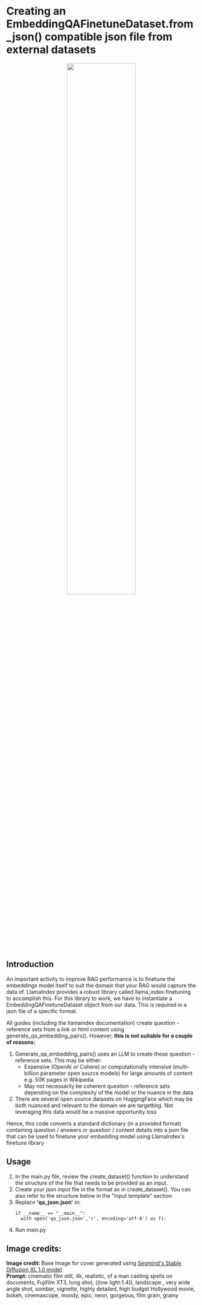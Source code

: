 # Creating an EmbeddingQAFinetuneDataset.from_json() compatible json file from external datasets
<p align = "center">
  <img src = "https://github.com/SwamiKannan/Creating-Llamaindex-EmbeddingQAFinetuneDataset-for-Finetuning-Embeddings/blob/main/cover.png", width = 60%>
</p>

## Introduction
An important activity to improve RAG performance is to finetune the embeddings model itself to suit the domain that your RAG would capture the data of. LlamaIndex provides a robust library called llama_index.finetuning to accomplish this.
For this library to work, we have to instantiate a EmbeddingQAFinetuneDataset object from our data. This is required in  a json file of a specific format. 

All guides (including the llamaindex documentation) create question - reference sets from a link or html content using generate_qa_embedding_pairs(). However, <b>this is not suitable for a couple of reasons:</b>
<ol>

<li>Generate_qa_embedding_pairs() uses an LLM to create these question - reference sets. This may be either:
  <ul>
 <li>Expensive (OpenAI or Cohere) or computationally intensive (multi-billion parameter open source models) for large amounts of content e.g. 50K pages in Wikipedia</li>
<li>May not necessarily be coherent question - reference sets depending on the complexity of the model or the nuance in the data </li></ul></li>
<li>There are several open source datasets on HuggingFace which may be both nuanced and relevant to the domain we are targetting. Not leveraging this data would be a massive opportunity loss
</li>
</ol>
Hence, this code converts a standard dictionary (in a provided format) containing question / answers or question / context details into a json file that can be used to finetune your embedding model using LlamaIndex's finetune library

## Usage
1. In the main.py file, review the create_dataset() function to understand the structure of the file that needs to be provided as an input.
2. Create your json input file in the format as in create_dataset(). You can also refer to the structure below in the "Input template" section
3. Replace <b>'qa_json.json'</b> in:
   ```
   if __name__ == "__main__":
     with open('qa_json.json','r', encoding='utf-8') as fi:
   ```
4. Run main.py
   
## Image credits:
 <b>Image credit: </b>Base Image  for cover generated using <a href="https://www.segmind.com/models/sdxl1.0-txt2img">Segmind's Stable Diffusion XL 1.0 model</a> <br>
 <b>Prompt: </b>cinematic film still, 4k, realistic, of a man casting spells on documents, Fujifilm XT3, long shot, ((low light:1.4)), landscape , very wide angle shot, somber, vignette, highly detailed, high budget Hollywood movie, bokeh, cinemascope, moody, epic, neon, gorgeous, film grain, grainy
</sub>
